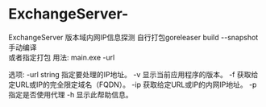 # ExchangeServer-
ExchangeServer   版本域内网IP信息探测
自行打包goreleaser build --snapshot 手动编译  
或者指定打包
用法: main.exe -url <IP>

选项:
  -url string   指定要处理的IP地址。
  -v            显示当前应用程序的版本。
  -f            获取给定URL或IP的完全限定域名（FQDN）。
  -ip           获取给定URL或IP的内网IP地址。
  -p            指定是否使用代理
  -h            显示此帮助信息。
